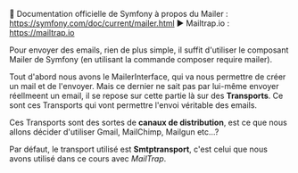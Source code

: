 📖 Documentation officielle de Symfony à propos du Mailer : https://symfony.com/doc/current/mailer.html
▶ Mailtrap.io : https://mailtrap.io

Pour envoyer des emails, rien de plus simple, il suffit d'utiliser le composant Mailer de Symfony (en utilisant la commande composer require mailer).

Tout d'abord nous avons le MailerInterface, qui va nous permettre de créer un mail et de l'envoyer. Mais ce dernier ne sait pas par lui-même envoyer réellmeent un email, il se repose sur cette partie là sur des **Transports**. Ce sont ces Transports qui vont permettre l'envoi véritable des emails. 

Ces Transports sont des sortes de **canaux de distribution**, est ce que nous allons décider d'utiliser Gmail, MailChimp, Mailgun etc...?

Par défaut, le transport utilisé est **Smtptransport**, c'est celui que nous avons utilisé dans ce cours avec *MailTrap*. 